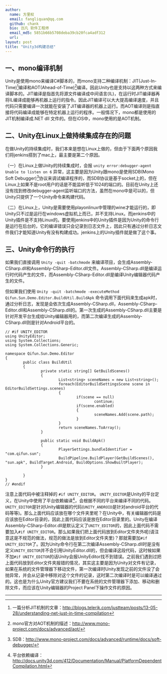 ```yaml
---
author:
  name: 方里权
  email: fangliquan@qq.com
  github: chank
  bio: 岂凡 软件工程师
  email_md5: 5851b66b5708deba39cb20fca4adf312
  url: 
layout: post
title: "Unity3d构建总结"
---
```


## 一、mono编译机制

Unity是使用mono来编译C#脚本的，而mono支持二种编译机制：JIT(Just-In-Time)[^JIT]编译和AOT(Ahead-of-Time)[^AOT]编译。因此Unity也是支持以这两种方式来编译脚本的。JIT编译是指首先将源文件编译成中间语言(IL)，在运行时JIT编译器再将IL编译成能够再机器上运行的指令。因此JIT编译可以大大提高编译速度，并且代码只需要编译一次就能在安装了JIT编译器的机器上运行。而AOT编译则是指直接将代码编译成能够在特定机器上运行的程序。一般情况下，mono都是使用的JIT机制编译成.NET dll 文件的。但在iOS中，mono使用的是AOT机制。

## 二、Unity在Linux上做持续集成存在的问题

在做Unity的持续集成时，我们本来是想在Linux上做的，但由于下面两个原因我们将jenkins搭到了mac上，最主要是第二个原因。

（一）在Linux上做Unity的持续集成时，会报 `unity error:debugger-agent Unable to listen on 6` 异常，这主要是因为Unity跟mono是使用SDB(Mono Soft Debugger)[^SDB]协议来调试编译程序的，而SDB协议是基于socket上的，但在Linux上如果不是root用户的话是不能监听低于1024的端口的。目前在Unity上还没有找到修改debugger-agent监听端口的方法，虽然在mono中是可以的，但Unity只提供了一个Unity命令来构建代码。

（二）在Linux上，Unity是需要使用playonlinux中管理的wine才能运行的，即Unity只不过是运行在windows虚拟机上而已，并不支持Linux。而jenkins中的Unity插件是不支持Linux的。要使用jenkins中的Unity插件是因为Unity的命令行是运行在后台的，它的编译错误只会记录到日志文件上，因此只有通过分析日志文件我们才能知道Unity有没有构建成功。jenkins上的Unity插件就是做了这个事。

## 三、Unity命令行的执行

如果我们直接调用 `Unity -quit -batchmode` 来编译项目，会生成Assembly-CSharp.dll和Assembly-CSharp-Editor.dll文件。Assembly-CSharp.dll是编译运行时代码产生的文件，而Assembly-CSharp-Editor.dll是编译Unity编辑器代码产生的文件。

但如果我们使用 `Unity -quit -batchmode -executeMethod Qifun.Sun.Demo.Editor.BuildUtil.BuildApk` 命令调用下面代码来生成apk时，通过分析日志，发现是会依次生成Assembly-CSharp.dll，Assembly-CSharp-Editor.dll和Assembly-CSharp.dll的。第一次生成的Assembly-CSharp.dll主要是针对开发平台生成给Unity编辑器用的，而第二次编译生成的Assembly-CSharp.dll则是针对Android平台的。

```
// #if UNITY_EDITOR
using UnityEditor;
using System.Collections;
using System.Collections.Generic;

namespace Qifun.Sun.Demo.Editor
{
		public class BuildUtil 
		{
				private static string[] GetBuildScenes()
				{
						List<string> sceneNames = new List<string>();
						foreach(EditorBuildSettingsScene scene in EditorBuildSettings.scenes)
						{
								if(scene == null)
										continue;
								if(scene.enabled)
								{
										sceneNames.Add(scene.path);
								}
						}
						return sceneNames.ToArray();
				}

				public static void BuildApk()
				{
						PlayerSettings.bundleIdentifier = "com.qifun.sun";
						BuildPipeline.BuildPlayer(GetBuildScenes(), "sun.apk", BuildTarget.Android, BuildOptions.ShowBuiltPlayer);
				}

		}
}
// #endif
```

注意上面代码中被注释掉的 `#if UNITY_EDITOR`。 `UNITY_EDITOR`是Unity的平台定义，在Unity中使用了平台依赖编译[^PDC]，会根据不同的平台来编译不同的代码。`UNITY_EDITOR`是针对Unity编辑器的代码(`UNITY_ANDROID`是针对android平台的代码等等)。那么上面代码应该放在哪个文件夹里呢？在Unity中，有关编辑器代码是应该放在Editor目录的，因此上面代码应该是放在Editor目录里的。Unity在编译Assembly-CSharp-Editor.dll是默认定义了`UNITY_EDITOR`的，因此上面代码不需要加入`#if UNITY_EDITOR`。那么如果我们把上面代码放到Editor文件夹外呢(请注意这是不规范的做法，规范的做法是放到Editor文件夹里)？那就需要加`#if UNITY_EDITOR`了。因为Unity命令行在第二次编译Assembly-CSharp.dll时是没有定义`UNITY_EDITOR`并不会引用UnityEditor.dll的，但会编译这段代码，这时候如果不加`#if UNITY_EDITOR`的话Unity会报UnityEditor找不到错误。之前我们遇到过把上面代码放到Editor文件夹报错的情况，其实这主要是因为Unity对文件有记录，如果在系统的文件管理器下移动文件，第一次编译时Unity发现之前的文件没了会抛异常，并会从记录中移除对这个文件的记录，这时第二次编译时是可以编译通过的。这也是为什么Unity官方建议我们不要在系统的文件管理器下添加、移动和删除文件，而应该在Unity编辑器的Project Panel下操作文件的原因。

---

[^AOT]: mono官方对AOT机制的描述：http://www.mono-project.com/docs/advanced/aot/

[^JIT]: 一篇分析JIT机制的文章：http://blogs.telerik.com/justteam/posts/13-05-28/understanding-net-just-in-time-compilation

[^SDB]: SDB：http://www.mono-project.com/docs/advanced/runtime/docs/soft-debugger/

[^PDC]: 平台依赖编译：http://docs.unity3d.com/412/Documentation/Manual/PlatformDependentCompilation.html
